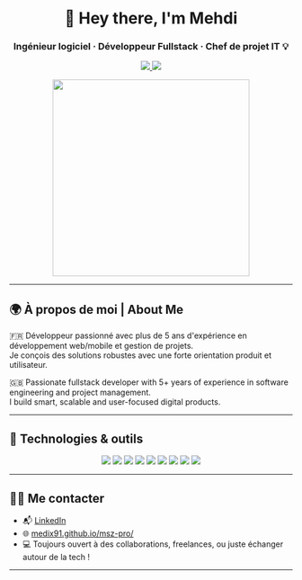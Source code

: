 <h1 align="center">👋 Hey there, I'm Mehdi</h1>
<h3 align="center">Ingénieur logiciel · Développeur Fullstack · Chef de projet IT 💡</h3>

<p align="center">
  <a href="https://medix91.github.io/msz-pro/">
    <img src="https://img.shields.io/badge/🌐 Portfolio-000?style=for-the-badge&logo=firefox&logoColor=white" />
  </a>
  <a href="https://www.linkedin.com/in/mehdi-salim-zayani-906baa34a/">
    <img src="https://img.shields.io/badge/💼 LinkedIn-0077B5?style=for-the-badge&logo=linkedin&logoColor=white" />
  </a>
</p>

<p align="center">
  <img src="https://media.giphy.com/media/qgQUggAC3Pfv687qPC/giphy.gif" width="350" />
</p>

---

## 🌍 À propos de moi | About Me

🇫🇷 Développeur passionné avec plus de 5 ans d'expérience en développement web/mobile et gestion de projets.  
Je conçois des solutions robustes avec une forte orientation produit et utilisateur.

🇬🇧 Passionate fullstack developer with 5+ years of experience in software engineering and project management.  
I build smart, scalable and user-focused digital products.

---

## 🧰 Technologies & outils

<p align="center">
  <img src="https://img.shields.io/badge/Java-%23ED8B00?style=for-the-badge&logo=openjdk&logoColor=white" />
  <img src="https://img.shields.io/badge/SpringBoot-%236DB33F?style=for-the-badge&logo=spring-boot&logoColor=white" />
  <img src="https://img.shields.io/badge/React-%2320232a?style=for-the-badge&logo=react&logoColor=61DAFB" />
  <img src="https://img.shields.io/badge/ReactNative-%2320232a?style=for-the-badge&logo=react&logoColor=61DAFB" />
  <img src="https://img.shields.io/badge/Firebase-ffca28?style=for-the-badge&logo=firebase&logoColor=black" />
  <img src="https://img.shields.io/badge/Angular-DD0031?style=for-the-badge&logo=angular&logoColor=white" />
  <img src="https://img.shields.io/badge/Node.js-339933?style=for-the-badge&logo=nodedotjs&logoColor=white" />
  <img src="https://img.shields.io/badge/MongoDB-%2347A248?style=for-the-badge&logo=mongodb&logoColor=white" />
  <img src="https://img.shields.io/badge/Git-%23F05033?style=for-the-badge&logo=git&logoColor=white" />
</p>


---

## 🧑‍💼 Me contacter

- 📬 [LinkedIn](https://www.linkedin.com/in/mehdi-salim-zayani-906baa34a/)
- 🌐 [medix91.github.io/msz-pro/](https://medix91.github.io/msz-pro/)
- 💻 Toujours ouvert à des collaborations, freelances, ou juste échanger autour de la tech !

---



